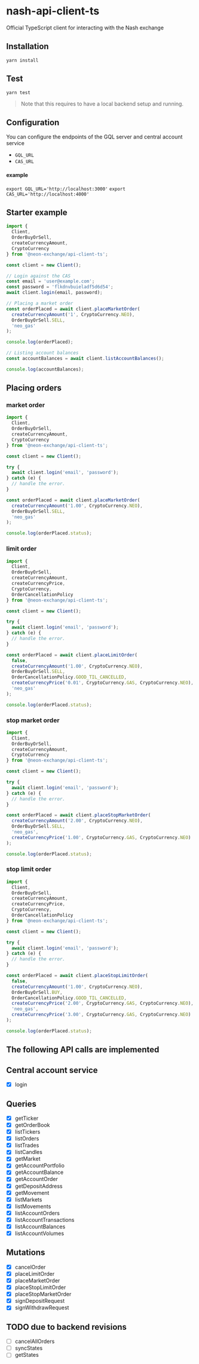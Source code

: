 # nash-api-client-ts

Official TypeScript client for interacting with the Nash exchange

## Installation

`yarn install`

## Test

`yarn test`

> Note that this requires to have a local backend setup and running.

## Configuration

You can configure the endpoints of the GQL server and central account service

- `GQL_URL`
- `CAS_URL`

#### example

`export GQL_URL='http://localhost:3000'`
`export CAS_URL='http://localhost:4000'`

## Starter example

```typescript
import {
  Client,
  OrderBuyOrSell,
  createCurrencyAmount,
  CryptoCurrency
} from '@neon-exchange/api-client-ts';

const client = new Client();

// Login against the CAS
const email = 'user@example.com';
const password = 'flkdnvbuieladf5d6d54';
await client.login(email, password);

// Placing a market order
const orderPlaced = await client.placeMarketOrder(
  createCurrencyAmount('1', CryptoCurrency.NEO),
  OrderBuyOrSell.SELL,
  'neo_gas'
);

console.log(orderPlaced);

// Listing account balances
const accountBalances = await client.listAccountBalances();

console.log(accountBalances);
```

## Placing orders

### market order

```typescript
import {
  Client,
  OrderBuyOrSell,
  createCurrencyAmount,
  CryptoCurrency
} from '@neon-exchange/api-client-ts';

const client = new Client();

try {
  await client.login('email', 'password');
} catch (e) {
  // handle the error.
}

const orderPlaced = await client.placeMarketOrder(
  createCurrencyAmount('1.00', CryptoCurrency.NEO),
  OrderBuyOrSell.SELL,
  'neo_gas'
);

console.log(orderPlaced.status);
```

### limit order

```typescript
import {
  Client,
  OrderBuyOrSell,
  createCurrencyAmount,
  createCurrencyPrice,
  CryptoCurrency,
  OrderCancellationPolicy
} from '@neon-exchange/api-client-ts';

const client = new Client();

try {
  await client.login('email', 'password');
} catch (e) {
  // handle the error.
}

const orderPlaced = await client.placeLimitOrder(
  false,
  createCurrencyAmount('1.00', CryptoCurrency.NEO),
  OrderBuyOrSell.SELL,
  OrderCancellationPolicy.GOOD_TIL_CANCELLED,
  createCurrencyPrice('0.01', CryptoCurrency.GAS, CryptoCurrency.NEO),
  'neo_gas'
);

console.log(orderPlaced.status);
```

### stop market order

```typescript
import {
  Client,
  OrderBuyOrSell,
  createCurrencyAmount,
  CryptoCurrency
} from '@neon-exchange/api-client-ts';

const client = new Client();

try {
  await client.login('email', 'password');
} catch (e) {
  // handle the error.
}

const orderPlaced = await client.placeStopMarketOrder(
  createCurrencyAmount('2.00', CryptoCurrency.NEO),
  OrderBuyOrSell.SELL,
  'neo_gas',
  createCurrencyPrice('1.00', CryptoCurrency.GAS, CryptoCurrency.NEO)
);

console.log(orderPlaced.status);
```

### stop limit order

```typescript
import {
  Client,
  OrderBuyOrSell,
  createCurrencyAmount,
  createCurrencyPrice,
  CryptoCurrency,
  OrderCancellationPolicy
} from '@neon-exchange/api-client-ts';

const client = new Client();

try {
  await client.login('email', 'password');
} catch (e) {
  // handle the error.
}

const orderPlaced = await client.placeStopLimitOrder(
  false,
  createCurrencyAmount('1.00', CryptoCurrency.NEO),
  OrderBuyOrSell.BUY,
  OrderCancellationPolicy.GOOD_TIL_CANCELLED,
  createCurrencyPrice('2.00', CryptoCurrency.GAS, CryptoCurrency.NEO),
  'neo_gas',
  createCurrencyPrice('3.00', CryptoCurrency.GAS, CryptoCurrency.NEO)
);

console.log(orderPlaced.status);
```

## The following API calls are implemented

## Central account service

- [x] login

## Queries

- [x] getTicker
- [x] getOrderBook
- [x] listTickers
- [x] listOrders
- [x] listTrades
- [x] listCandles
- [x] getMarket
- [x] getAccountPortfolio
- [x] getAccountBalance
- [x] getAccountOrder
- [x] getDepositAddress
- [x] getMovement
- [x] listMarkets
- [x] listMovements
- [x] listAccountOrders
- [x] listAccountTransactions
- [x] listAccountBalances
- [x] listAccountVolumes

## Mutations

- [x] cancelOrder
- [x] placeLimitOrder
- [x] placeMarketOrder
- [x] placeStopLimitOrder
- [x] placeStopMarketOrder
- [x] signDepositRequest
- [x] signWithdrawRequest

## TODO due to backend revisions

- [ ] cancelAllOrders
- [ ] syncStates
- [ ] getStates
